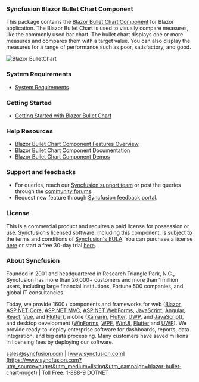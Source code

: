 ### Syncfusion Blazor Bullet Chart Component

This package contains the [Blazor Bullet Chart Component](https://www.syncfusion.com/blazor-components/blazor-bullet-chart?utm_source=nuget&utm_medium=listing&utm_campaign=blazor-bullet-chart-nuget) for Blazor application. The Blazor Bullet Chart is used to visually compare measures, like the commonly used bar chart. The bullet chart displays one or more measures and compares them with a target value. You can also display the measures for a range of performance such as poor, satisfactory, and good.

![Blazor BulletChart](https://raw.githubusercontent.com/SyncfusionExamples/nuget-img/master/blazor/blazor-bullet-chart.png)

### System Requirements

* [System Requirements](https://blazor.syncfusion.com/documentation/system-requirements?utm_source=nuget&utm_medium=listing&utm_campaign=blazor-bullet-chart-nuget)

### Getting Started

* [Getting Started with Blazor Bullet Chart](https://blazor.syncfusion.com/documentation/bullet-chart/getting-started?utm_source=nuget&utm_medium=listing&utm_campaign=blazor-bullet-chart-nuget)

### Help Resources

* [Blazor Bullet Chart Component Features Overview](https://www.syncfusion.com/blazor-components/blazor-bullet-chart?utm_source=nuget&utm_medium=listing&utm_campaign=blazor-bullet-chart-nuget)
* [Blazor Bullet Chart Component Documentation](https://blazor.syncfusion.com/documentation/bullet-chart/getting-started?utm_source=nuget&utm_medium=listing&utm_campaign=blazor-bullet-chart-nuget)
* [Blazor Bullet Chart Component Demos](https://blazor.syncfusion.com/demos/bullet-chart/default-functionalities?utm_source=nuget&utm_medium=listing&utm_campaign=blazor-bullet-chart-nuget)

### Support and feedbacks

* For queries, reach our [Syncfusion support team](https://www.syncfusion.com/support/directtrac/incidents/newincident?utm_source=nuget&utm_medium=listing&utm_campaign=blazor-bullet-chart-nuget) or post the queries through the [community forums](https://www.syncfusion.com/forums/blazor-components?utm_source=nuget&utm_medium=listing&utm_campaign=blazor-bullet-chart-nuget). 
* Request new feature through [Syncfusion feedback portal](https://www.syncfusion.com/feedback/blazor-components?utm_source=nuget&utm_medium=listing&utm_campaign=blazor-bullet-chart-nuget).

### License

This is a commercial product and requires a paid license for possession or use. Syncfusion’s licensed software, including this component, is subject to the terms and conditions of [Syncfusion's EULA](https://www.syncfusion.com/eula/es/?utm_source=nuget&utm_medium=listing&utm_campaign=blazor-bullet-chart-nuget). You can purchase a license [here](https://www.syncfusion.com/sales/products?utm_source=nuget&utm_medium=listing&utm_campaign=blazor-bullet-chart-nuget) or start a free 30-day trial [here](https://www.syncfusion.com/account/manage-trials/start-trials?utm_source=nuget&utm_medium=listing&utm_campaign=blazor-bullet-chart-nuget).

### About Syncfusion

Founded in 2001 and headquartered in Research Triangle Park, N.C., Syncfusion has more than 26,000+ customers and more than 1 million users, including large financial institutions, Fortune 500 companies, and global IT consultancies.
 
Today, we provide 1600+ components and frameworks for web ([Blazor](https://www.syncfusion.com/blazor-components?utm_source=nuget&utm_medium=listing&utm_campaign=blazor-bullet-chart-nuget), [ASP.NET Core](https://www.syncfusion.com/aspnet-core-ui-controls?utm_source=nuget&utm_medium=listing&utm_campaign=blazor-bullet-chart-nuget), [ASP.NET MVC](https://www.syncfusion.com/aspnet-mvc-ui-controls?utm_source=nuget&utm_medium=listing&utm_campaign=blazor-bullet-chart-nuget), [ASP.NET WebForms](https://www.syncfusion.com/jquery/aspnet-webforms-ui-controls?utm_source=nuget&utm_medium=listing&utm_campaign=blazor-bullet-chart-nuget), [JavaScript](https://www.syncfusion.com/javascript-ui-controls?utm_source=nuget&utm_medium=listing&utm_campaign=blazor-bullet-chart-nuget), [Angular](https://www.syncfusion.com/angular-ui-components?utm_source=nuget&utm_medium=listing&utm_campaign=blazor-bullet-chart-nuget), [React](https://www.syncfusion.com/react-ui-components?utm_source=nuget&utm_medium=listing&utm_campaign=blazor-bullet-chart-nuget), [Vue](https://www.syncfusion.com/vue-ui-components?utm_source=nuget&utm_medium=listing&utm_campaign=blazor-bullet-chart-nuget), and [Flutter](https://www.syncfusion.com/flutter-widgets?utm_source=nuget&utm_medium=listing&utm_campaign=blazor-bullet-chart-nuget)), mobile ([Xamarin](https://www.syncfusion.com/xamarin-ui-controls?utm_source=nuget&utm_medium=listing&utm_campaign=blazor-bullet-chart-nuget), [Flutter](https://www.syncfusion.com/flutter-widgets?utm_source=nuget&utm_medium=listing&utm_campaign=blazor-bullet-chart-nuget), [UWP](https://www.syncfusion.com/uwp-ui-controls?utm_source=nuget&utm_medium=listing&utm_campaign=blazor-bullet-chart-nuget), and [JavaScript](https://www.syncfusion.com/javascript-ui-controls?utm_source=nuget&utm_medium=listing&utm_campaign=blazor-bullet-chart-nuget)), and desktop development ([WinForms](https://www.syncfusion.com/winforms-ui-controls?utm_source=nuget&utm_medium=listing&utm_campaign=blazor-bullet-chart-nuget), [WPF](https://www.syncfusion.com/wpf-controls?utm_source=nuget&utm_medium=listing&utm_campaign=blazor-bullet-chart-nuget), [WinUI](https://www.syncfusion.com/winui-controls?utm_source=nuget&utm_medium=listing&utm_campaign=blazor-bullet-chart-nuget), [Flutter](https://www.syncfusion.com/flutter-widgets?utm_source=nuget&utm_medium=listing&utm_campaign=blazor-bullet-chart-nuget) and [UWP](https://www.syncfusion.com/uwp-ui-controls?utm_source=nuget&utm_medium=listing&utm_campaign=blazor-bullet-chart-nuget)). We provide ready-to-deploy enterprise software for dashboards, reports, data integration, and big data processing. Many customers have saved millions in licensing fees by deploying our software.

[sales@syncfusion.com](mailto:sales@syncfusion.com?Subject=Syncfusion%20Blazor%20-%20NuGet) | [www.syncfusion.com](https://www.syncfusion.com?utm_source=nuget&utm_medium=listing&utm_campaign=blazor-bullet-chart-nuget) | Toll Free: 1-888-9 DOTNET